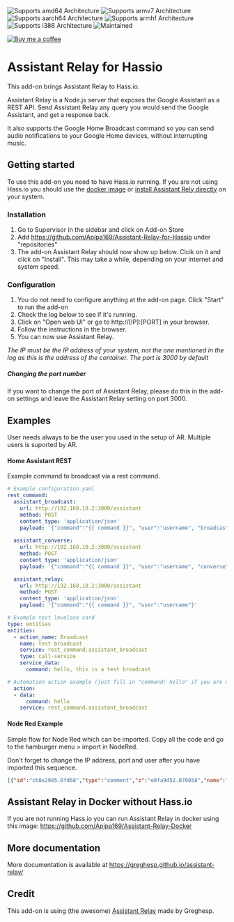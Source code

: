 ![Supports amd64 Architecture][amd64-shield]
![Supports armv7 Architecture][armv7-shield]
![Supports aarch64 Architecture][aarch64-shield]
![Supports armhf Architecture][armhf-shield]
![Supports i386 Architecture][i386-shield]
![Maintained][maintained-shield]

[![Buy me a coffee][buymeacoffee-shield]][buymeacoffee]

# Assistant Relay for Hassio
This add-on brings Assistant Relay to Hass.io.

Assistant Relay is a Node.js server that exposes the Google Assistant as a REST API. Send Assistant Relay any query you would send the Google Assistant, and get a response back.

It also supports the Google Home Broadcast command so you can send audio notifications to your Google Home devices, without interrupting music.


## Getting started

To use this add-on you need to have Hass.io running. If you are not using Hass.io you should use the [docker image](https://github.com/Apipa169/Assistant-Relay-Docker) or [install Assistant Rely directly](https://greghesp.github.io/assistant-relay/docs/getting-started/installation) on your system.

### Installation

1. Go to Supervisor in the sidebar and click on Add-on Store
2. Add https://github.com/Apipa169/Assistant-Relay-for-Hassio under "repositories"
2. The add-on Assistant Relay should now show up below. Clcik on it and click on "Install". This may take a while, depending on your internet and system speed.

### Configuration

1. You do not need to configure anything at the add-on page. Click "Start" to run the add-on
2. Check the log below to see if it's running.
3. Click on "Open web UI" or go to http://[IP]:[PORT] in your browser.
4. Follow the instructions in the browser.
5. You can now use Assistant Relay.

*The IP must be the IP address of your system, not the one mentioned in the log as this is the address of the container. The port is 3000 by default*

##### Changing the port number
If you want to change the port of Assistant Relay, please do this in the add-on settings and leave the Assistant Relay setting on port 3000. 


## Examples
User needs always to be the user you used in the setup of AR. Multiple users is suported by AR.

#### Home Assistant REST
Example command to broadcast via a rest command.
```yaml
# Example configuration.yaml
rest_command:
  assistant_broadcast:
    url: http://192.168.10.2:3000/assistant
    method: POST
    content_type: 'application/json'
    payload: '{"command":"{{ command }}", "user":"username", "broadcast":true}'
    
  assistant_converse:
    url: http://192.168.10.2:3000/assistant
    method: POST
    content_type: 'application/json'
    payload: '{"command":"{{ command }}", "user":"username", "converse":true}'

  assistant_relay:
    url: http://192.168.10.2:3000/assistant
    method: POST
    content_type: 'application/json'
    payload: '{"command":"{{ command }}", "user":"username"}'
```
```yaml
# Example test lovelace card
type: entities
entities:
  - action_name: Broadcast
    name: test broadcast
    service: rest_command.assistant_broadcast
    type: call-service
    service_data:
      command: hello, this is a test broadcast
```
```yaml
# Automation action example (just fill in "command: hello" if you are using the editor)
  action:
  - data:
      command: hello
    service: rest_command.assistant_broadcast
```

#### Node Red Example
Simple flow for Node Red which can be imported. Copy all the code and go to the hamburger menu > import in NodeRed.

Don't forget to change the IP address, port and user after you have imported this sequence.

```json
[{"id":"cb8e2985.0fd68","type":"comment","z":"e0fa9d52.876058","name":"Broadcast via Google Home","info":"","x":180,"y":180,"wires":[]},{"id":"37f701c2.826d96","type":"delay","z":"e0fa9d52.876058","name":"","pauseType":"rate","timeout":"5","timeoutUnits":"seconds","rate":"1","nbRateUnits":"10","rateUnits":"second","randomFirst":"1","randomLast":"5","randomUnits":"seconds","drop":true,"x":320,"y":220,"wires":[["d087aae2.ab98e"]]},{"id":"eba065b9.0d066","type":"http request","z":"e0fa9d52.876058","name":"post","method":"POST","ret":"obj","paytoqs":false,"url":"http://192.168.1.2:3000/assistant","tls":"","persist":false,"proxy":"","authType":"","x":730,"y":220,"wires":[[]]},{"id":"d087aae2.ab98e","type":"function","z":"e0fa9d52.876058","name":"set payload and headers","func":"msg.message = msg.payload;\nmsg.payload = {\n    \"name\": \"username\",\n    \"command\": msg.message,\n    \"broadcast\": true\n};\nmsg.headers = {};\nmsg.headers['Content-Type'] = 'application/json';\nreturn msg;","outputs":1,"noerr":0,"x":530,"y":220,"wires":[["eba065b9.0d066"]]},{"id":"e63ec3ee.7abb68","type":"inject","z":"e0fa9d52.876058","name":"","topic":"","payload":"Hello everyone!","payloadType":"str","repeat":"","crontab":"","once":false,"onceDelay":0.1,"x":140,"y":220,"wires":[["37f701c2.826d96"]]}]
```

## Assistant Relay in Docker without Hass.io
If you are not running Hass.io you can run Assistant Relay in docker using this image: https://github.com/Apipa169/Assistant-Relay-Docker

## More documentation
More documentation is available at https://greghesp.github.io/assistant-relay/ 


## Credit
This add-on is using (the awesome) [Assistant Relay](https://github.com/greghesp/assistant-relay) made by Greghesp. 




[buymeacoffee-shield]: https://www.buymeacoffee.com/assets/img/guidelines/download-assets-sm-2.svg
[buymeacoffee]: https://www.buymeacoffee.com/apipa
[aarch64-shield]: https://img.shields.io/badge/aarch64-no-red.svg
[amd64-shield]: https://img.shields.io/badge/amd64-yes-green.svg
[armhf-shield]: https://img.shields.io/badge/armhf-no-red.svg
[armv7-shield]: https://img.shields.io/badge/armv7-yes-green.svg
[i386-shield]: https://img.shields.io/badge/i386-no-red.svg
[maintained-shield]: https://img.shields.io/badge/maintained-yes-green.svg
